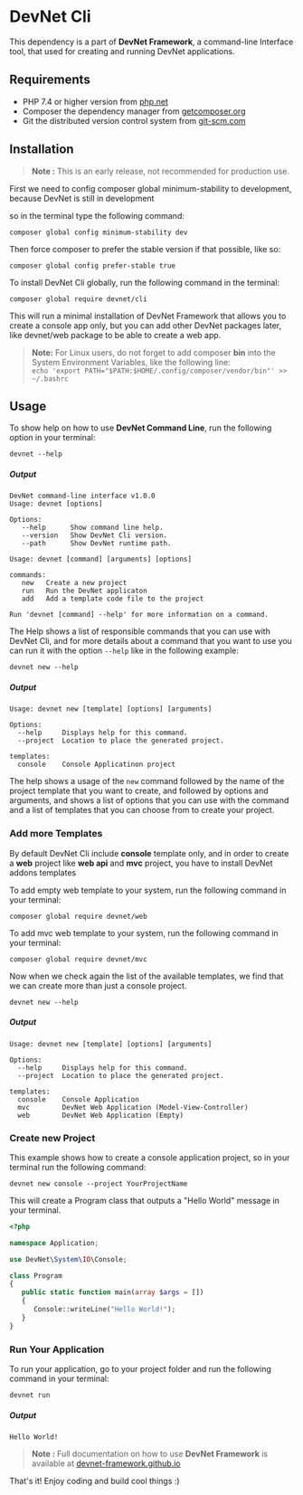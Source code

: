 # DevNet Cli
This dependency is a part of **DevNet Framework**, a command-line Interface tool, that used for creating and running DevNet applications.

## Requirements
- PHP 7.4 or higher version from [php.net](https://www.php.net/)
- Composer the dependency manager from [getcomposer.org](https://getcomposer.org/)
- Git the distributed version control system from [git-scm.com](https://git-scm.com/)

## Installation
> **Note :** This is an early release, not recommended for production use.

First we need to config composer global minimum-stability to development, because DevNet is still in development

so in the terminal type the following command:
```
composer global config minimum-stability dev
```

Then force composer to prefer the stable version if that possible, like so:
```
composer global config prefer-stable true
```

To install DevNet Cli globally, run the following command in the terminal:
```
composer global require devnet/cli
```

This will run a minimal installation of DevNet Framework that allows you to create a console app only, but you can add other DevNet packages later, like devnet/web package to be able to create a web app.

>**Note:** For Linux users, do not forget to add composer **bin** into the System Environment Variables, like the following line:  
>`echo 'export PATH="$PATH:$HOME/.config/composer/vendor/bin"' >> ~/.bashrc`

## Usage
To show help on how to use **DevNet Command Line**, run the following option in your terminal:

```
devnet --help
```

##### Output
```
DevNet command-line interface v1.0.0
Usage: devnet [options]

Options:
   --help      Show command line help.
   --version   Show DevNet Cli version.
   --path      Show DevNet runtime path.

Usage: devnet [command] [arguments] [options]

commands:
   new   Create a new project
   run   Run the DevNet applicaton
   add   Add a template code file to the project

Run 'devnet [command] --help' for more information on a command.
```

The Help shows a list of responsible commands that you can use with DevNet Cli, and for more details about a command that you want to use you can run it with the option `--help` like in the following example:

```
devnet new --help
```

##### Output
```
Usage: devnet new [template] [options] [arguments]

Options:
  --help     Displays help for this command.
  --project  Location to place the generated project.

templates:
  console    Console Applicatinon project
```

The help shows a usage of the `new` command followed by the name of the project template that you want to create, and followed by options and arguments, and shows a list of options that you can use with the command and a list of templates that you can choose from to create your project.

### Add more Templates
By default DevNet Cli include **console** template only, and in order to create a **web** project like **web api** and **mvc** project, you have to install DevNet addons templates  

To add empty web template to your system, run the following command in your terminal:
```
composer global require devnet/web
```

To add mvc web template to your system, run the following command in your terminal:
```
composer global require devnet/mvc
```

Now when we check again the list of the available templates, we find that we can create more than just a console project.

```
devnet new --help
```

##### Output
```
Usage: devnet new [template] [options] [arguments]

Options:
  --help     Displays help for this command.
  --project  Location to place the generated project.

templates:
  console    Console Application
  mvc        DevNet Web Application (Model-View-Controller)
  web        DevNet Web Application (Empty)
```

### Create new Project
This example shows how to create a console application project, so in your terminal run the following command:

```
devnet new console --project YourProjectName
```

This will create a Program class that outputs a "Hello World" message in your terminal.

```php
<?php

namespace Application;

use DevNet\System\IO\Console;

class Program
{
   public static function main(array $args = [])
   {
      Console::writeLine("Hello World!");
   }
}
```

### Run Your Application
To run your application, go to your project folder and run the following command in your terminal:

```
devnet run
```

##### Output

```
Hello World!
```

>**Note :** Full documentation on how to use **DevNet Framework** is available at [devnet-framework.github.io](https://devnet-framework.github.io)

That's it! Enjoy coding and build cool things :)
